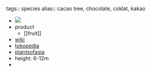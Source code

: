 tags:: species
alias:: cacao tree, chocolate, coklat, kakao

- ![](https://peach-geographical-bat-397.mypinata.cloud/ipfs/QmXij4UgeYZMTcrNiTWN42KJnTAvusrKuCSkmPaGZAZiMF)
- product
	- [[fruit]]
- [wiki](https://en.wikipedia.org/wiki/Theobroma_cacao)
- [tokopedia](https://www.tokopedia.com/alfanalmaula/biji-kakao-coklat-cacao-beans-theobroma-cacao-kering-siap-olah?extParam=ivf%3Dfalse%26src%3Dsearch)
- [plantsofasia](http://www.plantsofasia.com/index/theobroma_cacao/0-574)
- height: 6-12m
-